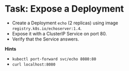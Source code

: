 # Task: Expose a Deployment
- Create a Deployment `echo` (2 replicas) using image `registry.k8s.io/echoserver:1.4`.
- Expose it with a ClusterIP Service on port 80.
- Verify that the Service answers.

**Hints**
- `kubectl port-forward svc/echo 8080:80`
- `curl localhost:8080`
